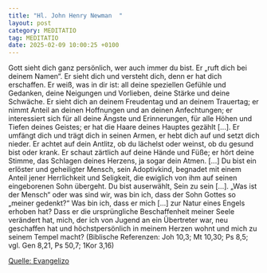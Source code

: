 ```yaml
---
title: "Hl. John Henry Newman  "
layout: post
category: MEDITATIO
tag: MEDITATIO
date: 2025-02-09 10:00:25 +0100
---
```

Gott sieht dich ganz persönlich, wer auch immer du bist. Er „ruft dich bei deinem Namen“. Er sieht dich und versteht dich, denn er hat dich erschaffen. Er weiß, was in dir ist: all deine speziellen Gefühle und Gedanken, deine Neigungen und Vorlieben, deine Stärke und deine Schwäche.<!--more--> Er sieht dich an deinem Freudentag und an deinem Trauertag; er nimmt Anteil an deinen Hoffnungen und an deinen Anfechtungen; er interessiert sich für all deine Ängste und Erinnerungen, für alle Höhen und Tiefen deines Geistes; er hat die Haare deines Hauptes gezählt [...]. Er umfängt dich und trägt dich in seinen Armen, er hebt dich auf und setzt dich nieder. Er achtet auf dein Antlitz, ob du lächelst oder weinst, ob du gesund bist oder krank. Er schaut zärtlich auf deine Hände und Füße; er hört deine Stimme, das Schlagen deines Herzens, ja sogar dein Atmen. [...]
Du bist ein erlöster und geheiligter Mensch, sein Adoptivkind, begnadet mit einem Anteil jener Herrlichkeit und Seligkeit, die ewiglich von ihm auf seinen eingeborenen Sohn übergeht. Du bist auserwählt, Sein zu sein [...]. „Was ist der Mensch“ oder was sind wir, was bin ich, dass der Sohn Gottes so „meiner gedenkt?“ Was bin ich, dass er mich [...] zur Natur eines Engels erhoben hat? Dass er die ursprüngliche Beschaffenheit meiner Seele verändert hat, mich, der ich von Jugend an ein Übertreter war, neu geschaffen hat und höchstpersönlich in meinem Herzen wohnt und mich zu seinem Tempel macht?
(Biblische Referenzen: Joh 10,3; Mt 10,30; Ps 8,5; vgl. Gen 8,21, Ps 50,7; 1Kor 3,16)


[Quelle: Evangelizo](https://evangeliumtagfuertag.org/DE/gospel)